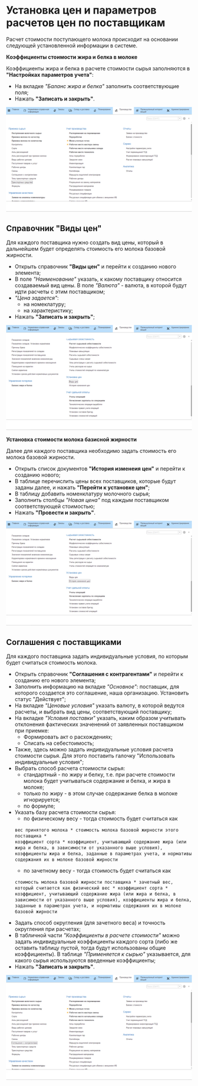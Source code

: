 # Установка цен и параметров расчетов цен по поставщикам

Расчет стоимости поступающего молока происходит на основании следующей установленной информации в системе.


**Коэффициенты стоимости жира и белка в молоке**

Коэффициенты жира и белка в расчете стоимости сырья заполняются в **"Настройках параметров учета"**:

-   На вкладке *"Баланс жира и белка"* заполнить соответствующие поля;
-   Нажать **"Записать и закрыть"**.

![](ustanovka_tsen_i_parametrov_raschetov_tsen.assets/1.gif)  

## Справочник "Виды цен"

Для каждого поставщика нужно создать вид цены, который в дальнейшем будет определять стоимость его молока базовой жирности. 
    
-   Открыть справочник **"Виды цен"** и перейти к созданию нового элемента;
-   В поле *"Наименование"* указать, к какому поставщику относится
    создаваемый вид цены. В поле *"Валюта"* - валюта, в которой будут идти расчеты с этим поставщиком;
-   *"Цена задается"*:
    -   на номеклатуру;
    -   на характеристику;
-   Нажать **"Записать и закрыть"**;

![](ustanovka_tsen_i_parametrov_raschetov_tsen.assets/2.gif) 

**Установка стоимости молока базисной жирности**

Далее для каждого поставщика необходимо задать стоимость его молока базовой жирности.

-   Открыть список документов **"История изменеия цен"** и перейти к созданию нового;
-   В таблице перечислить цены всех поставщиков, которые будут заданы далее, и нажать **"Перейти к установке цен"**;
-   В таблицу добавить номенклатуру молочного сырья;
-   Заполнить столбцы *"Новая цена"* под каждым поставщиком соответствующей стоимостью;
-   Нажать **"Провести и закрыть"**.

![](ustanovka_tsen_i_parametrov_raschetov_tsen.assets/3.gif) 

## Соглашения с поставщиками

Для каждого поставщика задать индивидуальные условия, по которым будет считаться стоимость молока.

-   Открыть справочник **"Соглашения с контрагентами"** и перейти к созданию его нового элемента;
-   Заполнить информацию на вкладке *"Основное"*: поставщик, для которого создается это соглашение, наша организацию. Установить статус "Действует";
-   На вкладке *"Ценовые условия"* указать валюту, в которой ведутся расчеты, и выбрать вид цены, соответствующий поставщику; 
-   На вкладке *"Условия поставки"* указать, каким образом учитывать отклонения фактических значенений от заявленных поставщиком при приемке:  
    - Формировать акт о расхождениях;
    - Списать на себестоимость;
-   Также, здесь можно задать индивидуальные условия расчета стоимости сырья. Для этого поставить галочку "Использовать индивидуальные условия";
-   Выбрать способ расчета стоимости сырья:
    -   стандартный - по жиру и белку, т.е. при расчете стоимости молока будет учитываться содержание и белка, и жира в молоке;
    -   только по жиру - в этом случае содержание белка в молоке игнорируется;
    -   по формуле;
-   Указать базу расчета стоимости сырья:
    -   по физическому весу - тогда стоимость будет считаться как  
    ```
    вес принятого молока * стоимость молока базовой жирности этого поставщика *
    коэффициент сорта * коэффициент, учитывающий содержание жира (или жира и белка, в зависимости от указанного выше условия), коэффициенты жира и белка, заданные в параметрах учета, и нормативы содержания их в молоке базовой жирности
    ```
    -   по зачетному весу - тогда стоимость будет считаться как  
    ```
    стоимость молока базовой жирности поставщика * зачетный вес, который считается как физический вес * коэффициент сорта * коэффициент, учитывающий содержание жира (или жира и белка, в зависимости от указанного выше условия), коэффициенты жира и белка, заданные в параметрах учета, и нормативы содержания их в молоке
    базовой жирности
    ``` 
-   Задать способ округления (для зачетного веса) и точность округления при расчетах;
-   В табличной части *"Коэффициенты в расчете стоимости"* можно задать индивидуальные коэффициенты каждого сорта (либо же оставить таблицу пустой, тогда будут использованы общие коэффициенты). В таблице *"Применяется к сырью"* указывается, для какого сырья используются введенные коэффициенты;
-   Нажать **"Записать и закрыть"**.

![](ustanovka_tsen_i_parametrov_raschetov_tsen.assets/4.gif) 